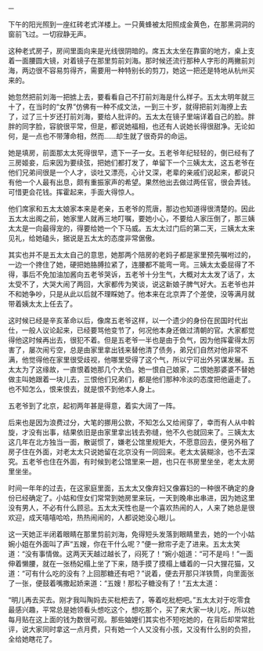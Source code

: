    一 

   下午的阳光照到一座红砖老式洋楼上。一只黄蜂被太阳照成金黄色，在那黑洞洞的窗前飞过。一切寂静无声。

   这种老式房子，房间里面向来是光线很阴暗的。席五太太坐在靠窗的地方，桌上支着一面腰圆大镜，对着镜子在那里剪前刘海。那时候还流行那种人字形的两撇前刘海，两边很不容易剪得齐，需要用一种特别长的剪刀，她这一把还是特地从杭州买来的。

   她忽然把前刘海一把掳上去，要看看自己不打前刘海是什么样子。五太太明年就三十了，在当时的“女界”仿佛有一种不成文法，一到三十岁，就得把前刘海撩上去了，过了三十岁还打前刘海，要给人批评的。五太太在镜子里端详着自己的脸。胖胖的同字脸，容貌很平常，但是，都说她福相，也还有人说她长得很甜净。无论如何，是一点也不带薄命相，然而……却生就了很奇异的命运。

   她是填房，前面那太太死得很早，遗下一子一女。五老爷年纪轻轻的，倒已经有了三房姬妾，后来因为要续弦，把她们都打发了，单留下一个三姨太太，这五老爷在他们兄弟间很是一个人才，谈吐又漂亮，心计又深，老辈的亲戚们说起来，都说只有他一个人最有出息，颇有重振家声的希望。果然他出去做过两任官，很会弄钱。可惜更会花钱。挥霍起来，手面大得惊人。

   他们席家和五太太娘家本来是老亲，五老爷的荒唐，那边也知道得很清楚的。因此五太太出阁之前，她家里人就再三地叮嘱，要她小心，不要给人家压倒了，那三姨太太是一向最得宠的，得要给她一个下马威。五太太过门后的第二天，三姨太太来见礼，给她磕头，据说是五太太的态度非常倨傲。

   其实也并不是五太太自己的意思，她那两个陪房的老妈子都是家里预先嘱咐过的，一边一个搀住了她，硬把她胳膊拉紧了，连腰都不能弯一弯。三姨太太委屈得了不得，事后不免加油加酱向五老爷哭诉，五老爷十分生气，大概对太太发了话了，太太受不了，大哭大闹了两回，大家都传为笑谈，说这新娘子脾气好大。五老爷也并不和她争吵，只是从此以后就不理睬她了。他本来在北京弄了个差使，没等满月就带着姨太太上任去了。

   这时候已经是辛亥革命以后，像席五老爷这样，以一个遗少的身份在民国时代出仕，一般人议论起来，已经要骂他变节了，何况他本身还做过清朝的官。大家都觉得他这时候再出去，很犯不着。但是五老爷一半也是由于负气，因为他挥霍得太厉害了，屡次闹亏空，总是由家里拿出钱来替他清了债务，弟兄们自然对他非常不满，他觉得他在家里很受歧视，他哪里受得了这个气，所以宁可出外另谋发展。五太太为了这缘故，一直恨着她那几个大伯。她一恨自己娘家，二恨她那婆婆不替她做主叫她跟着一块儿去，三恨他们兄弟们，都是他们那种冷淡的态度把他逼走了。也不知怎么，恨来恨去，就是恨不到他本人身上。

   五老爷到了北京，起初两年甚是得意，着实大阔了一阵。

   后来也是因为浪费过分，大笔的挪用公款，不知怎么又给闹穿了，幸而有人从中斡旋，才没有出事，结果依旧是由家里拿出钱去弥缝，他不久也就回来了。三姨太太这几年在北方独当一面，散诞惯了，嫌老公馆里规矩大，不愿意回去，便另外租了房子住在外面，对老太太只说她留在北京没有一同回来。老太太装糊涂，也不去深究。五老爷也住在外面，有时候到老公馆里来一趟，也只在书房里坐坐，老太太房里坐坐。

   时间一年年的过去，在这家庭里面，五太太又像弃妇又像寡妇的一种很不确定的身份已经确定了。小姑和侄女们常常到她房里来玩，一天到晚串出串进，因为她这里没有男人，不必有什么顾忌。五太太天性也是一个喜欢热闹的人，人来了她总是很欢迎，成天嘻嘻哈哈，热热闹闹的，人都说她没心眼儿。

   这一天她正半闭着眼睛在那里剪前刘海，免得短头发落到眼睛里去，她的一个小姑婉小姐在外面叫了声“五嫂，你在干什么呢？”便一掀帘子走了进来。五太太笑道：“没有事情做。这两天天越过越长了，闷死了！”婉小姐道：“可不是吗！”一面伸着懒腰，就在一张杨妃榻上坐了下来，随手摸了摸榻上蟠着的一只大狸花猫，又道：“可有什么吃的没有？上回那糖还有吧？”说着，便去开那只洋铁筒，向里面张了一张，便鼓着嘴撒起娇来道：“五嫂！那松子糖没有了！”五太太道：

   “明儿再去买去。刚才我叫陶妈去买枇杷去了，等着吃枇杷吧。”五太太对于吃零食最感兴趣，平常总是她领看头想吃这个，想吃那个，买了来大家一块儿吃，所以她每月贴在这上面的钱为数很可观。那些妯娌们其实也不短吃她的，在背后却常常批评，说大家同时拿这一点月费，只有她一个人又没有小孩，又没有什么别的负担，全给她瞎花了。

